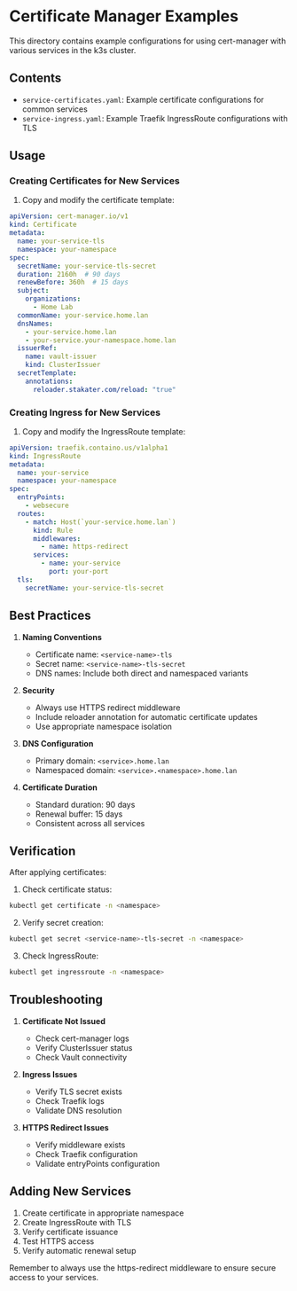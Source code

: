 # Certificate Manager Examples

This directory contains example configurations for using cert-manager with various services in the k3s cluster.

## Contents

- `service-certificates.yaml`: Example certificate configurations for common services
- `service-ingress.yaml`: Example Traefik IngressRoute configurations with TLS

## Usage

### Creating Certificates for New Services

1. Copy and modify the certificate template:
```yaml
apiVersion: cert-manager.io/v1
kind: Certificate
metadata:
  name: your-service-tls
  namespace: your-namespace
spec:
  secretName: your-service-tls-secret
  duration: 2160h  # 90 days
  renewBefore: 360h  # 15 days
  subject:
    organizations:
      - Home Lab
  commonName: your-service.home.lan
  dnsNames:
    - your-service.home.lan
    - your-service.your-namespace.home.lan
  issuerRef:
    name: vault-issuer
    kind: ClusterIssuer
  secretTemplate:
    annotations:
      reloader.stakater.com/reload: "true"
```

### Creating Ingress for New Services

1. Copy and modify the IngressRoute template:
```yaml
apiVersion: traefik.containo.us/v1alpha1
kind: IngressRoute
metadata:
  name: your-service
  namespace: your-namespace
spec:
  entryPoints:
    - websecure
  routes:
    - match: Host(`your-service.home.lan`)
      kind: Rule
      middlewares:
        - name: https-redirect
      services:
        - name: your-service
          port: your-port
  tls:
    secretName: your-service-tls-secret
```

## Best Practices

1. **Naming Conventions**
   - Certificate name: `<service-name>-tls`
   - Secret name: `<service-name>-tls-secret`
   - DNS names: Include both direct and namespaced variants

2. **Security**
   - Always use HTTPS redirect middleware
   - Include reloader annotation for automatic certificate updates
   - Use appropriate namespace isolation

3. **DNS Configuration**
   - Primary domain: `<service>.home.lan`
   - Namespaced domain: `<service>.<namespace>.home.lan`

4. **Certificate Duration**
   - Standard duration: 90 days
   - Renewal buffer: 15 days
   - Consistent across all services

## Verification

After applying certificates:

1. Check certificate status:
```bash
kubectl get certificate -n <namespace>
```

2. Verify secret creation:
```bash
kubectl get secret <service-name>-tls-secret -n <namespace>
```

3. Check IngressRoute:
```bash
kubectl get ingressroute -n <namespace>
```

## Troubleshooting

1. **Certificate Not Issued**
   - Check cert-manager logs
   - Verify ClusterIssuer status
   - Check Vault connectivity

2. **Ingress Issues**
   - Verify TLS secret exists
   - Check Traefik logs
   - Validate DNS resolution

3. **HTTPS Redirect Issues**
   - Verify middleware exists
   - Check Traefik configuration
   - Validate entryPoints configuration

## Adding New Services

1. Create certificate in appropriate namespace
2. Create IngressRoute with TLS
3. Verify certificate issuance
4. Test HTTPS access
5. Verify automatic renewal setup

Remember to always use the https-redirect middleware to ensure secure access to your services.
